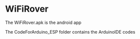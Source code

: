 # WiFiRover
The WiFiRover.apk is the android app 

The CodeForArduino_ESP folder contains the ArduinoIDE codes 
